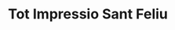 ---
title: "Tot Impressio Sant Feliu"
url: /sant-feliu-de-guixols/tot-impressio-sant-feliu/
shop: copyshop
---